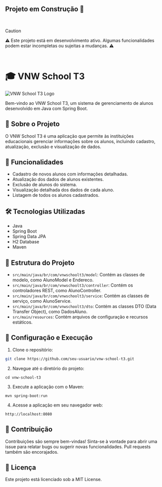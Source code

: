 ## Projeto em Construção 🚧
<br>

> [!CAUTION]
> ⚠️ Este projeto está em desenvolvimento ativo.
> Algumas funcionalidades podem estar incompletas ou sujeitas a mudanças. ⚠️

<br>
  
  
# 🎓 VNW School T3

![VNW School T3 Logo](https://encrypted-tbn0.gstatic.com/images?q=tbn:ANd9GcQZuYCDmBYqM6HhW5-6REt-jgQxTxMCZeywcjSSs6WDvg&s)

Bem-vindo ao VNW School T3, um sistema de gerenciamento de alunos desenvolvido em Java com Spring Boot.

## 📝 Sobre o Projeto

O VNW School T3 é uma aplicação que permite às instituições educacionais gerenciar informações sobre os alunos, incluindo cadastro, atualização, exclusão e visualização de dados.

## 🚀 Funcionalidades

- Cadastro de novos alunos com informações detalhadas.
- Atualização dos dados de alunos existentes.
- Exclusão de alunos do sistema.
- Visualização detalhada dos dados de cada aluno.
- Listagem de todos os alunos cadastrados.

## 🛠️ Tecnologias Utilizadas

- Java
- Spring Boot
- Spring Data JPA
- H2 Database
- Maven

## 📂 Estrutura do Projeto

- `src/main/java/br/com/vnwschoolt3/model`: Contém as classes de modelo, como AlunoModel e Endereco.
- `src/main/java/br/com/vnwschoolt3/controller`: Contém os controladores REST, como AlunoController.
- `src/main/java/br/com/vnwschoolt3/service`: Contém as classes de serviço, como AlunoService.
- `src/main/java/br/com/vnwschoolt3/dto`: Contém as classes DTO (Data Transfer Object), como DadosAluno.
- `src/main/resources`: Contém arquivos de configuração e recursos estáticos.

## 🔧 Configuração e Execução

1. Clone o repositório:

```bash
git clone https://github.com/seu-usuario/vnw-school-t3.git
```
2. Navegue até o diretório do projeto:
```
cd vnw-school-t3
```
3. Execute a aplicação com o Maven:
```
mvn spring-boot:run
```
4. Acesse a aplicação em seu navegador web:
```
http://localhost:8080
```

## 🤝 Contribuição
Contribuições são sempre bem-vindas! Sinta-se à vontade para abrir uma issue para relatar bugs ou sugerir novas funcionalidades. Pull requests também são encorajados.

## 📝 Licença
Este projeto está licenciado sob a MIT License.
